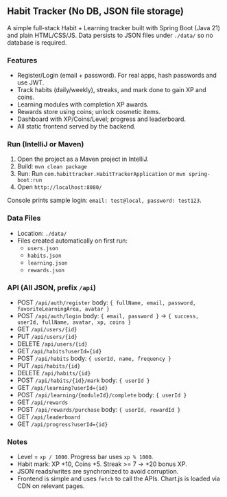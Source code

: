 ## Habit Tracker (No DB, JSON file storage)

A simple full-stack Habit + Learning tracker built with Spring Boot (Java 21) and plain HTML/CSS/JS. Data persists to JSON files under `./data/` so no database is required.

### Features
- Register/Login (email + password). For real apps, hash passwords and use JWT.
- Track habits (daily/weekly), streaks, and mark done to gain XP and coins.
- Learning modules with completion XP awards.
- Rewards store using coins; unlock cosmetic items.
- Dashboard with XP/Coins/Level; progress and leaderboard.
- All static frontend served by the backend.

### Run (IntelliJ or Maven)
1. Open the project as a Maven project in IntelliJ.
2. Build: `mvn clean package`
3. Run: Run `com.habittracker.HabitTrackerApplication` or `mvn spring-boot:run`
4. Open `http://localhost:8080/`

Console prints sample login: `email: test@local, password: test123`.

### Data Files
- Location: `./data/`
- Files created automatically on first run:
  - `users.json`
  - `habits.json`
  - `learning.json`
  - `rewards.json`

### API (All JSON, prefix `/api`)
- POST `/api/auth/register` body: `{ fullName, email, password, favoriteLearningArea, avatar }`
- POST `/api/auth/login` body: `{ email, password }` -> `{ success, userId, fullName, avatar, xp, coins }`
- GET `/api/users/{id}`
- PUT `/api/users/{id}`
- DELETE `/api/users/{id}`
- GET `/api/habits?userId={id}`
- POST `/api/habits` body: `{ userId, name, frequency }`
- PUT `/api/habits/{id}`
- DELETE `/api/habits/{id}`
- POST `/api/habits/{id}/mark` body: `{ userId }`
- GET `/api/learning?userId={id}`
- POST `/api/learning/{moduleId}/complete` body: `{ userId }`
- GET `/api/rewards`
- POST `/api/rewards/purchase` body: `{ userId, rewardId }`
- GET `/api/leaderboard`
- GET `/api/progress?userId={id}`

### Notes
- Level = `xp / 1000`. Progress bar uses `xp % 1000`.
- Habit mark: XP +10, Coins +5. Streak >= 7 -> +20 bonus XP.
- JSON reads/writes are synchronized to avoid corruption.
- Frontend is simple and uses `fetch` to call the APIs. Chart.js is loaded via CDN on relevant pages.


